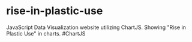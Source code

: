 # rise-in-plastic-use
JavaScript Data Visualization website utilizing ChartJS. Showing "Rise in Plastic Use" in charts. #ChartJS
